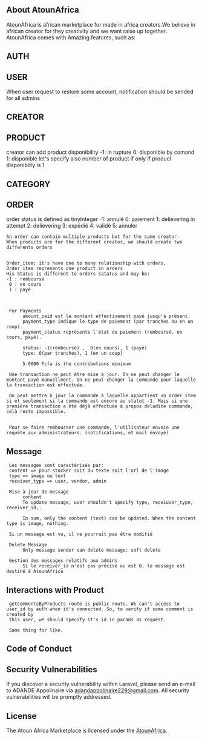 ## About AtounAfrica

AtounAfrica is african marketplace for made in africa creators.We believe in african creator for they creativity and we want raise up together. AtounAfrica comes with Amazing features, such as:


## AUTH



## USER

When user request to restore some account, notification should be sended for all admins



## CREATOR


## PRODUCT
creator can add product disponibility
    -1: in rupture
     0: disponible by comand
     1: disponible
     let's specify also number of product if only if product disponiblity is 1




## CATEGORY




## ORDER
order status is defined as tinyInteger
   -1: annulé 
    0: paiement
    1: delievering in attempt
    2: delievering
    3: expédié
    4: validé
    5: annuler

    An order can contain multiple products but for the same creator. 
    When products are for the différent creator, we should create two differents orders


    Order_item: it's have one to many relationship with orders. 
    Order_item represents one product in orders
    His Status is different to orders satatus and may be:
    -1 : remboursé
     0 : en cours
     1 : payé



     For Payments
          amount_paid est le montant effectivement payé jusqu'à présent.
          payment_type indique le type de paiement (par tranches ou en un coup).
          payment_status représente l'état du paiement (remboursé, en cours, payé).

          status: -1(remboursé) ,  0(en cours), 1 (payé)
          type: 0(par tranches), 1 (en un coup)

          5.0000 Fcfa is the contributions minimum

     Une transaction ne peut être mise à jour. On ne peut changer le montant payé manuellment. On ne peut changer la commande pour laquelle la transaction est effectuée.

     On peut mettre à jour la commande à laquelle appartient un order_item si et seulement si la commande est encore au statut -1. Mais si une première transaction a été déjà effectuée à propos deladite commande, celà reste impossible.


     Pour se faire rembourser une commande, l'utilisateur envoie une requête aux administrateurs. (notifications, et mail envoyé)


## Message
     Les messages sont caractérisés par: 
     content => pour stocker soit du texte soit l'url de l'image
     type => image ou text
     receiver_type => user, vendor, admin

     Mise à jour de message
          content
          To update message, user shouldn't specify type, receiuver_type, receiver_id,.

          In sum, only the content (text) can be updated. When the content type is image, nothing.
     
     Si un message est vu, il ne pourrait pas être modifié
     
     Delete Message
          Only message sender can delete message: soft delete

     Gestion des messages relatifs aux admins
          Si le receiver_id n'est pas précisé ou est 0, le message est destiné à AtounAfrica



## Interactions with Product

     getCommentsByProducts route is public route. We can't access to user_id by auth when it's connected. So, to verify if some comment is created by 
     this user, we should specify it's id in params as request.

     Same thing for like.



## Code of Conduct



## Security Vulnerabilities

If you discover a security vulnerability within Laravel, please send an e-mail to ADANDE Appolinaire via [adandappolinaire229@gmail.com](adandappolinaire229@gmail.com). All security vulnerabilities will be promptly addressed.


## License

The Atoun Africa Marketplace is  licensed under the [AtounAfrica]().
